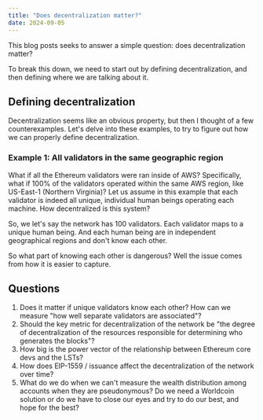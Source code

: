 ```yaml
---
title: "Does decentralization matter?"
date: 2024-09-05
---
```


This blog posts seeks to answer a simple question: does decentralization matter?

To break this down, we need to start out by defining decentralization, and then defining where we are talking about it.

## Defining decentralization

Decentralization seems like an obvious property, but then I thought of a few counterexamples. Let's delve into these examples, to try to figure out how we can properly define decentralization.

### Example 1: All validators in the same geographic region

What if all the Ethereum validators were ran inside of AWS? Specifically, what if 100% of the validators operated within the same AWS region, like US-East-1 (Northern Virginia)? Let us assume in this example that each validator is indeed all unique, individual human beings operating each machine. How decentralized is this system?

So, we let's say the network has 100 validators. Each validator maps to a unique human being. And each human being are in independent geographical regions and don't know each other.

So what part of knowing each other is dangerous? Well the issue comes from how it is easier to capture.

## Questions

1. Does it matter if unique validators know each other? How can we measure "how well separate validators are associated"?
2. Should the key metric for decentralization of the network be "the degree of decentralization of the resources responsible for determining who generates the blocks"?
3. How big is the power vector of the relationship between Ethereum core devs and the LSTs?
4. How does EIP-1559 / issuance affect the decentralization of the network over time?
5. What do we do when we can't measure the wealth distribution among accounts when they are pseudonymous? Do we need a Worldcoin solution or do we have to close our eyes and try to do our best, and hope for the best?
